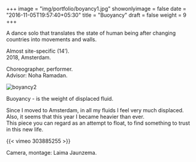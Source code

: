 +++
image = "img/portfolio/boyancy1.jpg"
showonlyimage = false
date = "2016-11-05T19:57:40+05:30"
title = "Buoyancy"
draft = false
weight = 9
+++

A dance solo that translates the state of human being after changing countries into movements and walls.

Almost site-specific (14’).  
2018, Amsterdam.
<!--more-->

Choreographer, performer.  
Advisor: Noha Ramadan.  

![boyancy2][1]

Buoyancy - is the weight of displaced fluid.  

Since I moved to Amsterdam, in all my fluids I feel very much displaced. Also, it seems that this year I became heavier than ever.  
This piece you can regard as an attempt to float, to find something to trust in this new life.  


{{< vimeo 303885255 >}}  

Camera, montage: Laima Jaunzema.

[1]: /img/portfolio/boyancy2.jpg
